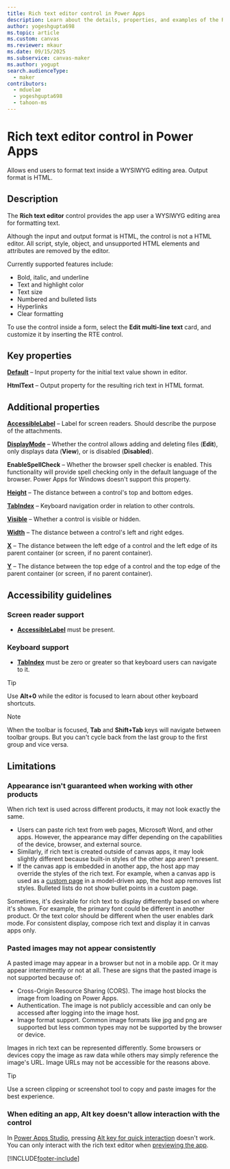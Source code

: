 ```yaml
---
title: Rich text editor control in Power Apps
description: Learn about the details, properties, and examples of the Rich text editor control in Power Apps.
author: yogeshgupta698
ms.topic: article
ms.custom: canvas
ms.reviewer: mkaur
ms.date: 09/15/2025
ms.subservice: canvas-maker
ms.author: yogupt
search.audienceType:
  - maker
contributors:
  - mduelae
  - yogeshgupta698
  - tahoon-ms
---
```

# Rich text editor control in Power Apps
Allows end users to format text inside a WYSIWYG editing area. Output format is HTML.

## Description
The **Rich text editor** control provides the app user a WYSIWYG editing area for formatting text.

Although the input and output format is HTML, the control is not a HTML editor. All script, style, object, and unsupported HTML elements and attributes are removed by the editor.

Currently supported features include:
- Bold, italic, and underline
- Text and highlight color
- Text size
- Numbered and bulleted lists
- Hyperlinks
- Clear formatting

To use the control inside a form, select the **Edit multi-line text** card, and customize it by inserting the RTE control.

## Key properties
**[Default](properties-core.md)** – Input property for the initial text value shown in editor.

**HtmlText** – Output property for the resulting rich text in HTML format.


## Additional properties
**[AccessibleLabel](properties-accessibility.md)** – Label for screen readers. Should describe the purpose of the attachments.

**[DisplayMode](properties-core.md)** – Whether the control allows adding and deleting files (**Edit**), only displays data (**View**), or is disabled (**Disabled**).

**EnableSpellCheck** – Whether the browser spell checker is enabled. This functionality will provide spell checking only in the default language of the browser.  Power Apps for Windows doesn't support this property.

**[Height](properties-size-location.md)** – The distance between a control's top and bottom edges.

**[TabIndex](properties-accessibility.md)** – Keyboard navigation order in relation to other controls.

**[Visible](properties-core.md)** – Whether a control is visible or hidden.

**[Width](properties-size-location.md)** – The distance between a control's left and right edges.

**[X](properties-size-location.md)** – The distance between the left edge of a control and the left edge of its parent container (or screen, if no parent container).

**[Y](properties-size-location.md)** – The distance between the top edge of a control and the top edge of the parent container (or screen, if no parent container).


## Accessibility guidelines
### Screen reader support
* **[AccessibleLabel](properties-accessibility.md)** must be present.

### Keyboard support
* **[TabIndex](properties-accessibility.md)** must be zero or greater so that keyboard users can navigate to it.

> [!TIP]
> Use **Alt+0** while the editor is focused to learn about other keyboard shortcuts.

> [!NOTE]
> When the toolbar is focused, **Tab** and **Shift+Tab** keys will navigate between toolbar groups. But you can't cycle back from the last group to the first group and vice versa.

## Limitations

### Appearance isn't guaranteed when working with other products
When rich text is used across different products, it may not look exactly the same.

- Users can paste rich text from web pages, Microsoft Word, and other apps. However, the appearance may differ depending on the capabilities of the device, browser, and external source. 
- Similarly, if rich text is created outside of canvas apps, it may look slightly different because built-in styles of the other app aren't present.
- If the canvas app is embedded in another app, the host app may override the styles of the rich text. For example, when a canvas app is used as a [custom page](../../model-driven-apps/model-app-page-overview.md) in a model-driven app, the host app removes list styles. Bulleted lists do not show bullet points in a custom page.

Sometimes, it's desirable for rich text to display differently based on where it's shown. For example, the primary font could be different in another product. Or the text color should be different when the user enables dark mode. For consistent display, compose rich text and display it in canvas apps only.

### Pasted images may not appear consistently
A pasted image may appear in a browser but not in a mobile app. Or it may appear intermittently or not at all. These are signs that the pasted image is not supported because of:

- Cross-Origin Resource Sharing (CORS). The image host blocks the image from loading on Power Apps.
- Authentication. The image is not publicly accessible and can only be accessed after logging into the image host.
- Image format support. Common image formats like jpg and png are supported but less common types may not be supported by the browser or device.

Images in rich text can be represented differently. Some browsers or devices copy the image as raw data while others may simply reference the image's URL. Image URLs may not be accessible for the reasons above.

> [!TIP]
>  Use a screen clipping or screenshot tool to copy and paste images for the best experience.

### When editing an app, Alt key doesn't allow interaction with the control
In [Power Apps Studio](../power-apps-studio.md), pressing [Alt key for quick interaction](../keyboard-shortcuts.md#alternate-behavior) doesn't work. You can only interact with the rich text editor when [previewing the app](../power-apps-studio.md#preview).

[!INCLUDE[footer-include](../../../includes/footer-banner.md)]

